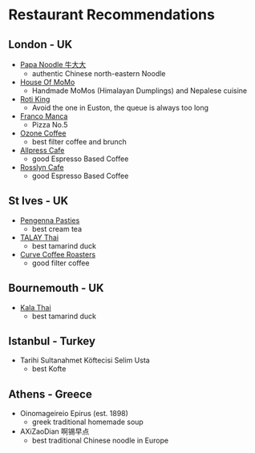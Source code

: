 # Restaurant Recommendations

## London - UK

- [Papa Noodle 牛大大](https://papanoodle.co.uk/)
    - authentic Chinese north-eastern Noodle
- [House Of MoMo](https://houseofmomo.co.uk/)
    - Handmade MoMos (Himalayan Dumplings) and Nepalese cuisine
- [Roti King](https://www.rotiking.com/)
    - Avoid the one in Euston, the queue is always too long
- [Franco Manca](https://www.francomanca.co.uk/)
    - Pizza No.5
- [Ozone Coffee](https://ozonecoffee.co.uk/)
    - best filter coffee and brunch
- [Allpress Cafe](https://www.allpressespresso.com/find/redchurch-espresso-bar/)
    - good Espresso Based Coffee
- [Rosslyn Cafe](https://ozonecoffee.co.uk/)
    - good Espresso Based Coffee

## St Ives - UK

- [Pengenna Pasties](https://www.pengennapasties.co.uk/)
    - best cream tea
- [TALAY Thai](https://www.talay.co.uk/)
    - best tamarind duck
- [Curve Coffee Roasters](https://www.curveroasters.co.uk/)
    - good filter coffee

## Bournemouth - UK

- [Kala Thai](https://www.kala-thai.com/)
    - best tamarind duck

## Istanbul - Turkey

- Tarihi Sultanahmet Köftecisi Selim Usta
    - best Kofte

## Athens - Greece

- Oinomageireio Epirus (est. 1898)
    - greek traditional homemade soup
- AXiZaoDian 啊锡早点
    - best traditional Chinese noodle in Europe

